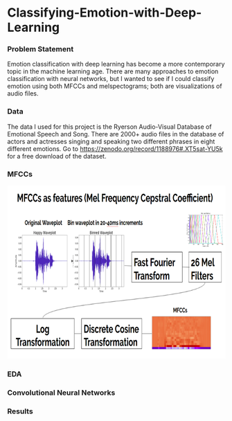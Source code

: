 # Classifying-Emotion-with-Deep-Learning
### Problem Statement 
Emotion classification with deep learning has become a more contemporary topic in the machine learning age. There are many approaches to emotion classification with neural networks, but I wanted to see if I could classify emotion using both MFCCs and melspectograms; both are visualizations of audio files. 

### Data 
The data I used for this project is the Ryerson Audio-Visual Database of Emotional Speech and Song. There are 2000+ audio files in the database of actors and actresses singing and speaking two different phrases in eight different emotions. Go to https://zenodo.org/record/1188976#.XT5sat-YU5k for a free download of the dataset. 

### MFCCs 
<p align="center">
  <img width="800" height="400" src="img/mfcc_explanation.png">
</p>

### EDA 

### Convolutional Neural Networks 

### Results 

